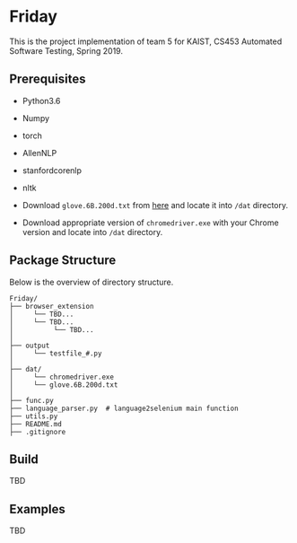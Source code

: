 # Friday

This is the project implementation of team 5 for KAIST, CS453 Automated Software Testing, Spring 2019.



## Prerequisites

- Python3.6
- Numpy
- torch
- AllenNLP
- stanfordcorenlp
- nltk



- Download `glove.6B.200d.txt` from [here](http://nlp.stanford.edu/data/glove.6B.zip) and locate it into `/dat` directory.
- Download appropriate version of  `chromedriver.exe` with your Chrome version and locate into `/dat` directory.

## Package Structure

Below is the overview of directory structure.

```text
Friday/
├── browser_extension
│     └── TBD...
│     └── TBD...
│          └── TBD...
│
├── output
│     └── testfile_#.py
│
├── dat/
│     └── chromedriver.exe
│     └── glove.6B.200d.txt
│
├── func.py
├── language_parser.py  # language2selenium main function
├── utils.py
├── README.md
├── .gitignore
```



## Build

TBD

## Examples

TBD